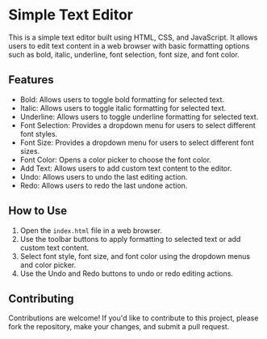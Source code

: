 # Simple Text Editor

This is a simple text editor built using HTML, CSS, and JavaScript. It allows users to edit text content in a web browser with basic formatting options such as bold, italic, underline, font selection, font size, and font color.

## Features

- Bold: Allows users to toggle bold formatting for selected text.
- Italic: Allows users to toggle italic formatting for selected text.
- Underline: Allows users to toggle underline formatting for selected text.
- Font Selection: Provides a dropdown menu for users to select different font styles.
- Font Size: Provides a dropdown menu for users to select different font sizes.
- Font Color: Opens a color picker to choose the font color.
- Add Text: Allows users to add custom text content to the editor.
- Undo: Allows users to undo the last editing action.
- Redo: Allows users to redo the last undone action.

## How to Use

1. Open the `index.html` file in a web browser.
2. Use the toolbar buttons to apply formatting to selected text or add custom text content.
3. Select font style, font size, and font color using the dropdown menus and color picker.
4. Use the Undo and Redo buttons to undo or redo editing actions.

## Contributing

Contributions are welcome! If you'd like to contribute to this project, please fork the repository, make your changes, and submit a pull request.

